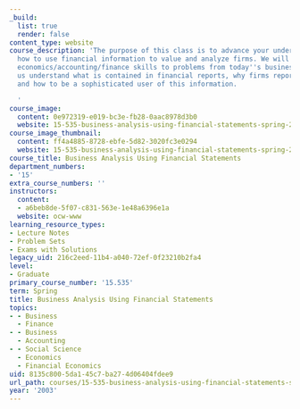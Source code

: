 ```yaml
---
_build:
  list: true
  render: false
content_type: website
course_description: 'The purpose of this class is to advance your understanding of
  how to use financial information to value and analyze firms. We will apply your
  economics/accounting/finance skills to problems from today''s business news to help
  us understand what is contained in financial reports, why firms report certain information,
  and how to be a sophisticated user of this information.

  '
course_image:
  content: 0e972319-e019-bc3e-fb28-0aac8978d3b0
  website: 15-535-business-analysis-using-financial-statements-spring-2003
course_image_thumbnail:
  content: ff4a4885-8728-ebfe-5d82-3020fc3e0294
  website: 15-535-business-analysis-using-financial-statements-spring-2003
course_title: Business Analysis Using Financial Statements
department_numbers:
- '15'
extra_course_numbers: ''
instructors:
  content:
  - a6beb8de-5f07-c831-563e-1e48a6396e1a
  website: ocw-www
learning_resource_types:
- Lecture Notes
- Problem Sets
- Exams with Solutions
legacy_uid: 216c2eed-11b4-a040-72ef-0f23210b2fa4
level:
- Graduate
primary_course_number: '15.535'
term: Spring
title: Business Analysis Using Financial Statements
topics:
- - Business
  - Finance
- - Business
  - Accounting
- - Social Science
  - Economics
  - Financial Economics
uid: 8135c800-5da1-45c7-ba27-4d06404fdee9
url_path: courses/15-535-business-analysis-using-financial-statements-spring-2003
year: '2003'
---
```

